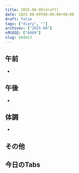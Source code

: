 ```yaml
---
title: 2025-08-09[draft]
date: 2025-08-09T00:00:00+09:00
draft: false
tags: ["diary", ""]
archives: ["2025-08"]
n年日記: ["0809"]
slug: 684823
---
```

## 午前
- 
## 午後
- 
## 体調
- 
## その他
## 今日のTabs